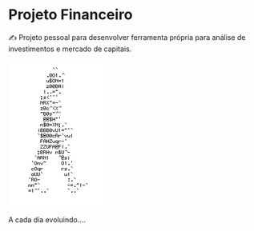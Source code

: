 # Projeto Financeiro
:writing_hand: Projeto pessoal para desenvolver ferramenta própria para análise de investimentos e mercado de capitais.

![Homem letra](https://github.com/lucasmpalermo/proj_financeiro/blob/master/Homem%20de%20letras.gif)

A cada dia evoluindo....

